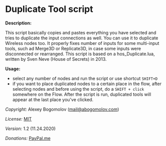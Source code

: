 # Duplicate Tool script

**Description:**

This script basically copies and pastes everything you have selected and tries to duplicate the input connections as well. You can use it to duplicate Wireless nodes too. It properly fixes number of inputs for some multi-input tools, such ad  Merge3D or Replicate3D, in case some inputs were disconnected or rearranged. This script is based on a hos_Duplicate.lua, written by Sven Neve (House of Secrets) in 2013. 

**Usage:**

* select any number of nodes and run the script or use shortcut `SHIFT+D`
* if you want to place duplicated nodes to a certain place in the flow, after selecting nodes and before using the script, do a `SHIFT + click` somewhere on the Flow. After the script is run, duplicated tools will appear at the last place you've clicked. 

_Copyright:_ Alexey Bogomolov (mail@abogomolov.com)

_License:_ [MIT](https://mit-license.org/)

_Version:_ 1.2 (11.24.2020)

_Donations:_ [PayPal.me](https://paypal.me/aabogomolov/10usd)